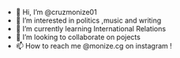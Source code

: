 - 👋 Hi, I’m @cruzmonize01
- 👀 I’m interested in politics ,music and writing
- 🌱 I’m currently learning International Relations
- 💞️ I’m looking to collaborate on pojects
- 📫 How to reach me @monize.cg on instagram !

<!---
cruzmonize01/cruzmonize01 is a ✨ special ✨ repository because its `README.md` (this file) appears on your GitHub profile.
You can click the Preview link to take a look at your changes.
--->
